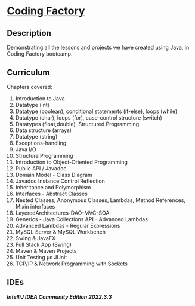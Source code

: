 # [Coding Factory](https://codingfactory.aueb.gr/)  
## Description  
Demonstrating all the lessons and projects we have created using Java, in Coding Factory bootcamp.
## Curriculum
Chapters covered: 
<ol>
  <li>Introduction to Java</li>
  <li>Datatype (int)</li>
  <li>Datatype (boolean), conditional statements (if-else), loops (while)</li>
  <li>Datatype (char), loops (for), case-control structure (switch)</li>
  <li>Datatypes (float,double), Structured Programming</li>
  <li>Data structure (arrays)</li>
  <li>Datatype (string)</li>
  <li>Exceptions-handling</li>
  <li>Java I/O</li>
  <li>Structure Programming</li>
  <li>Introduction to Object-Oriented Programming</li>
  <li>Public API / Javadoc</li>
  <li>Domain Model - Class Diagram</li>
  <li>Javadoc Instance Control Reflection</li>
  <li>Inheritance and Polymorphism</li>
  <li>Interfaces - Abstract Classes</li>
  <li>Nested Classes, Anonymous Classes, Lambdas, Method References, Mixin interfaces</li>
  <li>LayeredArchitectures-DAO-MVC-SOA</li>
  <li>Generics - Java Collections API - Advanced Lambdas</li>
  <li>Advanced Lambdas - Regular Expressions</li>
  <li>MySQL Server & MySQL Workbench</li>
  <li>Swing & JavaFX</li>
  <li>Full Stack App (Swing)</li>
  <li>Maven & Maven Projects</li>
  <li>Unit Testing με JUnit</li>
  <li>TCP/IP & Network Programming with Sockets</li>
  </ol>  
  
## IDEs
***IntelliJ IDEA Community Edition 2022.3.3***
